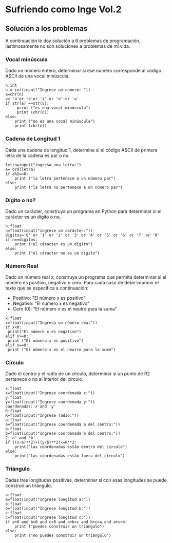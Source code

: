 # Sufriendo como Inge Vol.2
## Solución a los problemas
A continuación le doy solución a 6 problemas de programación, lastimosamente no son soluciones a problemas de mi vida.
### Vocal minúscula
Dado un número entero, determinar si ese número corresponde al código ASCII de una vocal minúscula.
```pseudocode
n:int
n = int(input("Ingrese un numero: "))
a=chr(n)
v= 'a'or 'e'or 'i' or 'o' or 'u'
if str(a) ==str(v):
     print ("es una vocal minúscula")
     print (chr(n))
else:
    print ("no es una vocal minúscula")
    print (chr(n))
```
### Cadena de Longitud 1
Dada una cadena de longitud 1, determine si el código ASCII de primera letra de la cadena es par o no.
```pseudocode
letra=input("ingresa una letra:")
a= ord(letra)
if a%2==0:
    print ("la letra pertenece a un número par")
else:
    print ("la letra no pertenece a un número par")
 ```
### Dígito o no?
Dado un carácter, construya un programa en Python para determinar si el carácter es un dígito o no.
```pseudocode
n:float
n=float(input("ingrese un carácter:"))
digitos='0' or '1' or '2' or '3' or '4' or '5' or '6' or '7' or '9'
if n==digitos:
    print ("el cáracter es un dígito")
else:
    print ("el cáracter no es un dígito")
   ``` 
### Número Real
Dado un número real x, construya un programa que permita determinar si el número es positivo, negativo o cero. Para cada caso de debe imprimir el texto que se especifica a continuación:
+ Positivo: "El número x es positivo"
+ Negativo: "El número x es negativo"
+ Cero (0): "El número x es el neutro para la suma"

```pseudocode
x:float
x=float(input("Ingresa un número real"))
if x<0:
 print("El número x es negativo")
elif x>=0:
 print ("El número x es positivo")
elif x==0:
 print ("El número x es el neutro para la suma")
 ```
### Círculo
Dado el centro y el radio de un círculo, determinar si un punto de R2 pertenece o no al interior del círculo.
```pseudocode
x:float
x=float(input("Ingrese coordenada x:"))
y:float
y=float(input("Ingrese coordenada y:"))
coordenadas:'x'and 'y'
R:float
R=float(input("Ingrese radio:"))
a:float
a=float(input("Ingrese coordenada a del centro:"))
b:float
b=float(input("Ingrese coordenada b del centro:"))
C:'a' and 'b'
if ((x-a)**2)+((y-b)**2)<=R**2:
    print("las coordenadas están dentro del círculo")
else:
    print("las coordenadas están fuera del círculo")
 ```
### Triángulo
Dadas tres longitudes positivas, determinar si con esas longitudes se puede construir un triángulo.
```pseudocode
a:float
a=float(input("Ingrese longitud a:"))
b:float
b=float(input("Ingrese longitud b:"))
c:float
c=float(input("Ingrese longitud c:"))
if a>0 and b>0 and c>0 and a+b>c and b+c>a and a+c>b:
    print ("puedes construir un triángulo")
else:
    print ("no puedes construir un triángulo")
 ```

